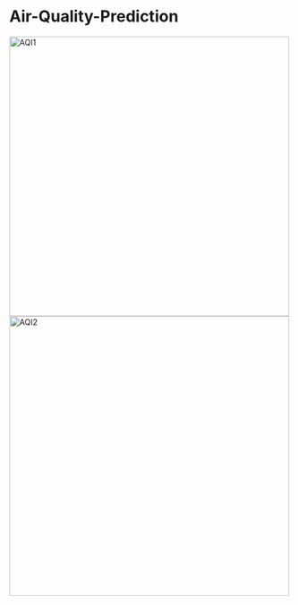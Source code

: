 # Air-Quality-Prediction
<img width="500" height=500 alt="AQI1" src="https://github.com/githubpusp/Air-Quality-Prediction/assets/126225745/aba3e1e4-3d49-4c51-96b5-ba26f23bf4f6">
<img width="500" height=500 alt="AQI2" src="https://github.com/githubpusp/Air-Quality-Prediction/assets/126225745/8679293b-c673-4dc1-bb3f-4ee958109d19">

